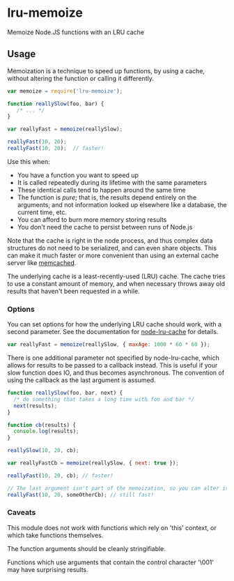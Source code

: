 # lru-memoize

Memoize Node.JS functions with an LRU cache

## Usage

Memoization is a technique to speed up functions, by using a cache, without altering the function or calling it 
differently.

```javascript
var memoize = require('lru-memoize');

function reallySlow(foo, bar) {
   /* ... */
}

var reallyFast = memoize(reallySlow);

reallyFast(10, 20);
reallyFast(10, 20);  // faster!

```

Use this when:
- You have a function you want to speed up
- It is called repeatedly during its lifetime with the same parameters
- These identical calls tend to happen around the same time
- The function is *pure*; that is, the results depend entirely on the arguments, and not information looked up elsewhere like a database, the current time, etc.
- You can afford to burn more memory storing results
- You don't need the cache to persist between runs of Node.js

Note that the cache is right in the node process, and thus complex data structures do not need to be serialized, and can even share objects. This can make it much faster or
more convenient than using an external cache server like [memcached][2].

The underlying cache is a least-recently-used (LRU) cache. The cache tries to use a constant amount of memory, and when necessary throws away old results that 
haven't been requested in a while.

### Options

You can set options for how the underlying LRU cache should work, with a second parameter. See the documentation for [node-lru-cache][1]
for details.

```javascript
var reallyFast = memoize(reallySlow, { maxAge: 1000 * 60 * 60 });
```

There is one additional parameter not specified by node-lru-cache, which allows for results to be passed to a callback instead. This is useful if your 
slow function does IO, and thus becomes asynchronous. The convention of using the callback as the last argument is assumed.

```javascript
function reallySlow(foo, bar, next) {
  /* do something that takes a long time with foo and bar */
  next(results);
}

function cb(results) {
  console.log(results);
}

reallySlow(10, 20, cb);

var reallyFastCb = memoize(reallySlow, { next: true });

reallyFast(10, 20, cb); // faster!

// The last argument isn't part of the memoization, so you can alter it
reallyFast(10, 20, someOtherCb); // still fast!
```

### Caveats

This module does not work with functions which rely on 'this' context, or which take functions themselves.

The function arguments should be cleanly stringifiable.

Functions which use arguments that contain the control character '\001' may have surprising results.

[1]: https://github.com/isaacs/node-lru-cache/
[2]: http://memcached.org/
